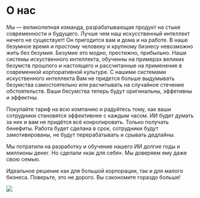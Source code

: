 # О нас

Мы — великолепная команда, разрабатывающая продукт на стыке современности и будущего. Лучше чем наш искусственный интеллект ничего не существует! Он пригодится вам и дома и на работе.
В наше безумное время и простому человеку и крупному бизнесу невозможно жить без безумия. Безумие это модно, престижно, прибыльно. Наши системы искуственного интеллекта, обученны  на примерах великих безумств прошлого и настоящего и рассчитанные на применение в современной корпоративной культуре. С нашими системами искуственного интеллекта Вам не придется больше выдумывать безумства самостоятельно или расчитывать на случайное стечение обстоятельств. Ваши бесумства теперь будут оригинальны, эффетивны и эффектны.

Покупайте тариф на всю компанию и радуйтесь тому, как ваши сотрудники становятся эффективнее с каждым часом. ИИ будет думать за них и вам не придётся всё конролировать. Только получать бенефиты. Работа будет сделана в срок, сотрудники будут замотивированы, не будут перерабатывать и срывать дедлайны.

Мы потратили на разработку и обучение нашего ИИ долгие годы и миллионы денег. Но сделали «как для себя». Мы доверяем ему даже свою семью.

Идеальное решение как для большой корпорации, так и для малого бизнеса. Поверьте, это не дорого. Вы сэкономите гораздо больше! 

![](../img/artificial-intelligence.jpg)